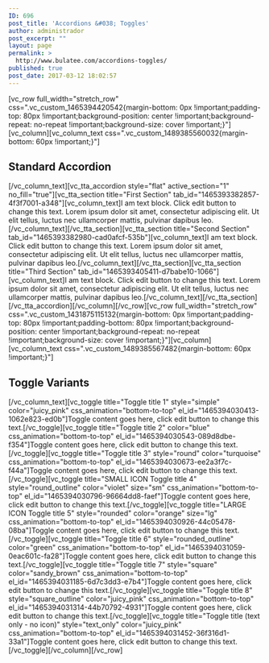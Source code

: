 ```yaml
---
ID: 696
post_title: 'Accordions &#038; Toggles'
author: administrador
post_excerpt: ""
layout: page
permalink: >
  http://www.bulatee.com/accordions-toggles/
published: true
post_date: 2017-03-12 18:02:57
---
```

[vc_row full_width="stretch_row" css=".vc_custom_1465394420542{margin-bottom: 0px !important;padding-top: 80px !important;background-position: center !important;background-repeat: no-repeat !important;background-size: cover !important;}"][vc_column][vc_column_text css=".vc_custom_1489385560032{margin-bottom: 60px !important;}"]
<h2>Standard Accordion</h2>
[/vc_column_text][vc_tta_accordion style="flat" active_section="1" no_fill="true"][vc_tta_section title="First Section" tab_id="1465393382857-4f3f7001-a348"][vc_column_text]I am text block. Click edit button to change this text. Lorem ipsum dolor sit amet, consectetur adipiscing elit. Ut elit tellus, luctus nec ullamcorper mattis, pulvinar dapibus leo.[/vc_column_text][/vc_tta_section][vc_tta_section title="Second Section" tab_id="1465393382980-cad0afcf-535b"][vc_column_text]I am text block. Click edit button to change this text. Lorem ipsum dolor sit amet, consectetur adipiscing elit. Ut elit tellus, luctus nec ullamcorper mattis, pulvinar dapibus leo.[/vc_column_text][/vc_tta_section][vc_tta_section title="Third Section" tab_id="1465393405411-d7babe10-1066"][vc_column_text]I am text block. Click edit button to change this text. Lorem ipsum dolor sit amet, consectetur adipiscing elit. Ut elit tellus, luctus nec ullamcorper mattis, pulvinar dapibus leo.[/vc_column_text][/vc_tta_section][/vc_tta_accordion][/vc_column][/vc_row][vc_row full_width="stretch_row" css=".vc_custom_1431875115132{margin-bottom: 0px !important;padding-top: 80px !important;padding-bottom: 80px !important;background-position: center !important;background-repeat: no-repeat !important;background-size: cover !important;}"][vc_column][vc_column_text css=".vc_custom_1489385567482{margin-bottom: 60px !important;}"]
<h2>Toggle Variants</h2>
[/vc_column_text][vc_toggle title="Toggle title 1" style="simple" color="juicy_pink" css_animation="bottom-to-top" el_id="1465394030413-1062e823-ed0b"]Toggle content goes here, click edit button to change this text.[/vc_toggle][vc_toggle title="Toggle title 2" color="blue" css_animation="bottom-to-top" el_id="1465394030543-089d8dbe-f354"]Toggle content goes here, click edit button to change this text.[/vc_toggle][vc_toggle title="Toggle title 3" style="round" color="turquoise" css_animation="bottom-to-top" el_id="1465394030673-ee2a3f7c-f44a"]Toggle content goes here, click edit button to change this text.[/vc_toggle][vc_toggle title="SMALL ICON Toggle title 4" style="round_outline" color="violet" size="sm" css_animation="bottom-to-top" el_id="1465394030796-96664dd8-faef"]Toggle content goes here, click edit button to change this text.[/vc_toggle][vc_toggle title="LARGE ICON Toggle title 5" style="rounded" color="orange" size="lg" css_animation="bottom-to-top" el_id="1465394030926-44c05478-08ba"]Toggle content goes here, click edit button to change this text.[/vc_toggle][vc_toggle title="Toggle title 6" style="rounded_outline" color="green" css_animation="bottom-to-top" el_id="1465394031059-0eac601c-fa28"]Toggle content goes here, click edit button to change this text.[/vc_toggle][vc_toggle title="Toggle title 7" style="square" color="sandy_brown" css_animation="bottom-to-top" el_id="1465394031185-6d7c3dd3-e7b4"]Toggle content goes here, click edit button to change this text.[/vc_toggle][vc_toggle title="Toggle title 8" style="square_outline" color="juicy_pink" css_animation="bottom-to-top" el_id="1465394031314-44b70792-4931"]Toggle content goes here, click edit button to change this text.[/vc_toggle][vc_toggle title="Toggle title (text only - no icon)" style="text_only" color="juicy_pink" css_animation="bottom-to-top" el_id="1465394031452-36f316d1-33a1"]Toggle content goes here, click edit button to change this text.[/vc_toggle][/vc_column][/vc_row]
